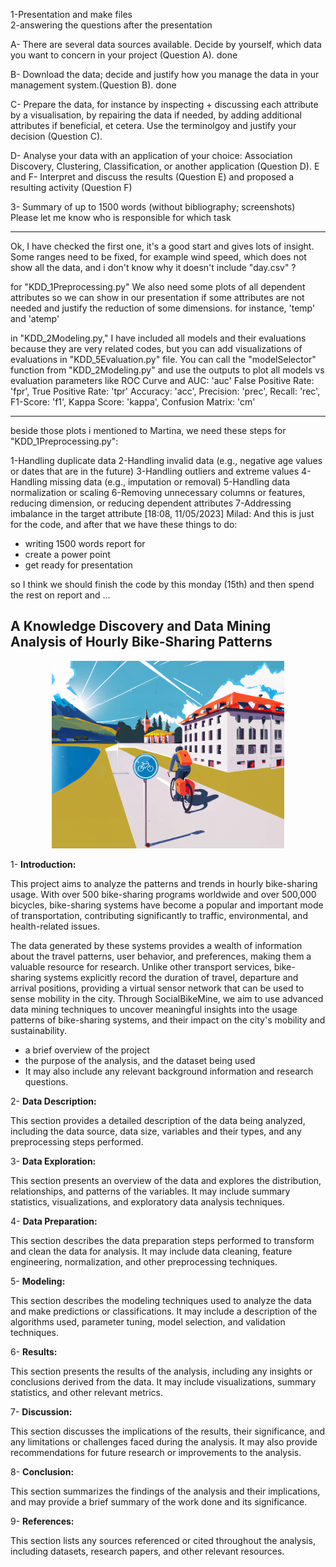 1-Presentation and make files <br/>
2-answering the questions after the presentation <br/>

A- There are several data sources available. Decide by yourself, which data you want to concern in your project (Question A). done <br/>

B- Download the data; decide and justify how you manage the data in your management system.(Question B). done <br/>

C- Prepare the data, for instance by inspecting + discussing each attribute by a visualisation, by repairing the data if needed, by adding additional 
attributes if beneficial, et cetera. Use the terminolgoy and justify your decision (Question C). <br/>

D- Analyse your data with an application of your choice: Association Discovery, Clustering, Classification, or another application (Question D).
E and F- Interpret and discuss the results (Question E) and proposed a resulting activity (Question F) <br/>


3- Summary of up to 1500 words (without bibliography; screenshots) <br/>
Please let me know who is responsible for which task <br/>



---
Ok, I have checked the first one, it's a good start and gives lots of insight. Some ranges need to be fixed, for example wind speed, which does not show all the data, and i don't know why it doesn't include "day.csv" ?

for "KDD_1Preprocessing.py" We also need some plots of all dependent attributes so we can show in our presentation if some attributes are not needed and justify the reduction of some dimensions. for instance, 'temp' and 'atemp'

in "KDD_2Modeling.py," I have included all models and their evaluations
because they are very related codes, but you can add visualizations of evaluations in "KDD_5Evaluation.py" file. You can call the "modelSelector" function from "KDD_2Modeling.py" and use the outputs to plot all models vs evaluation parameters like
ROC Curve and AUC: 'auc'
False Positive Rate: 'fpr', True Positive Rate: 'tpr'
Accuracy: 'acc', Precision: 'prec', Recall: 'rec', F1-Score: 'f1', Kappa Score: 'kappa', Confusion Matrix: 'cm'

---

beside those plots i mentioned to Martina, we need these steps for "KDD_1Preprocessing.py":

1-Handling duplicate data
2-Handling invalid data (e.g., negative age values or dates that are in the future)
3-Handling outliers and extreme values
4-Handling missing data (e.g., imputation or removal)
5-Handling data normalization or scaling
6-Removing unnecessary columns or features, reducing dimension, or reducing dependent attributes
7-Addressing imbalance in the target attribute
[18:08, 11/05/2023] Milad: And this is just for the code, and after that we have these things to do:

- writing 1500 words report for 
- create a power point 
- get ready for presentation

so I think we should finish the code by this monday (15th) and then spend the rest on report and ...






## A Knowledge Discovery and Data Mining Analysis of Hourly Bike-Sharing Patterns

<p align="center">
  <img src="./images/3.png" alt="Social_Biking" height="300">
</p>

1- **Introduction:** 

This project aims to analyze the patterns and trends in hourly bike-sharing usage. With over 500 bike-sharing programs worldwide and over 500,000 bicycles, bike-sharing systems have become a popular and important mode of transportation, contributing significantly to traffic, environmental, and health-related issues.

The data generated by these systems provides a wealth of information about the travel patterns, user behavior, and preferences, making them a valuable resource for research. Unlike other transport services, bike-sharing systems explicitly record the duration of travel, departure and arrival positions, providing a virtual sensor network that can be used to sense mobility in the city. Through SocialBikeMine, we aim to use advanced data mining techniques to uncover meaningful insights into the usage patterns of bike-sharing systems, and their impact on the city's mobility and sustainability.

- a brief overview of the project
- the purpose of the analysis, and the dataset being used
- It may also include any relevant background information and research questions.

2- **Data Description:** 

This section provides a detailed description of the data being analyzed, including the data source, data size, variables and their types, and any preprocessing steps performed.

3- **Data Exploration:** 

This section presents an overview of the data and explores the distribution, relationships, and patterns of the variables. It may include summary statistics, visualizations, and exploratory data analysis techniques.

4- **Data Preparation:** 

This section describes the data preparation steps performed to transform and clean the data for analysis. It may include data cleaning, feature engineering, normalization, and other preprocessing techniques.

5- **Modeling:** 

This section describes the modeling techniques used to analyze the data and make predictions or classifications. It may include a description of the algorithms used, parameter tuning, model selection, and validation techniques.

6- **Results:** 

This section presents the results of the analysis, including any insights or conclusions derived from the data. It may include visualizations, summary statistics, and other relevant metrics.

7- **Discussion:** 

This section discusses the implications of the results, their significance, and any limitations or challenges faced during the analysis. It may also provide recommendations for future research or improvements to the analysis.

8- **Conclusion:** 

This section summarizes the findings of the analysis and their implications, and may provide a brief summary of the work done and its significance.

9- **References:** 

This section lists any sources referenced or cited throughout the analysis, including datasets, research papers, and other relevant resources.


